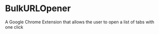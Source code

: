 # BulkURLOpener
A Google Chrome Extension that allows the user to open a list of tabs with one click
